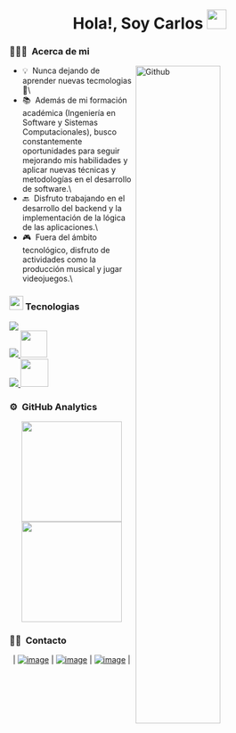 <h1 align="center">Hola!, Soy Carlos <img src=
"https://media.giphy.com/media/hvRJCLFzcasrR4ia7z/giphy.gif" width="35"></h1>

<!-- ## 👋 &nbsp;Hey there! I'm Aditya -->

### 👨🏻‍💻 &nbsp;Acerca de mi


<img width="55%" align="right" alt="Github" src="https://media.giphy.com/media/v1.Y2lkPTc5MGI3NjExbmxiMjd3djN2MnU2MG12ZmM0c2h6NDcyYnNjaTZlejFxZGp4Z3NqaCZlcD12MV9pbnRlcm5hbF9naWZfYnlfaWQmY3Q9Zw/qgQUggAC3Pfv687qPC/giphy.gif" />

- 💡 &nbsp;Nunca dejando de aprender nuevas tecmologias 💪\
- 📚 &nbsp;Además de mi formación académica (Ingeniería en Software y Sistemas Computacionales), busco constantemente oportunidades para seguir mejorando mis habilidades y aplicar nuevas técnicas y metodologías en el desarrollo de software.\
- 🔙 &nbsp;Disfruto trabajando en el desarrollo del backend y la implementación de la lógica de las aplicaciones.\
- 🎮 &nbsp;Fuera del ámbito tecnológico, disfruto de actividades como la producción musical y jugar videojuegos.\



### <img src="https://media2.giphy.com/media/QssGEmpkyEOhBCb7e1/giphy.gif?cid=ecf05e47a0n3gi1bfqntqmob8g9aid1oyj2wr3ds3mg700bl&rid=giphy.gif" width ="25"><b> Tecnologias</b>


<div>
    <a href="https://skillicons.dev">
        <img src="https://skillicons.dev/icons?i=html,css,bootstrap,js,php,cs&perline=14" /> <br>
    </a>
    <a href="https://skillicons.dev">
        <img src="https://skillicons.dev/icons?i=mysql&perline=14" />
        <img src="https://cdn-icons-png.flaticon.com/512/5968/5968409.png" width="48"/><br>
    </a>
    <a href="https://skillicons.dev">
        <img src="https://skillicons.dev/icons?i=git,github,vscode,visualstudio,npm" />
        <img src="https://cdn-icons-png.flaticon.com/512/919/919840.png" width="50"/>
    </a>
</div>
  


### ⚙️ &nbsp;GitHub Analytics

<p align="center">
<a href="https://github.com/Carlos-MKR">
  <img height="180em" src="https://github-readme-stats-eight-theta.vercel.app/api?username=Carlos-MKR&show_icons=true&theme=algolia&include_all_commits=true&count_private=true"/>
  <img height="180em" src="https://github-readme-stats-eight-theta.vercel.app/api/top-langs/?username=Carlos-MKR&layout=compact&langs_count=8&theme=algolia"/>
</a>
</p>

### 🤝🏻 &nbsp;Contacto

<div align="center">
  
| [![image](https://img.shields.io/badge/LinkedIn-0077B5?style=for-the-badge&logo=linkedin&logoColor=white)](https://www.linkedin.com/in/carlos-saavedra-dev/) | [![image](https://img.shields.io/badge/Instagram-E4405F?style=for-the-badge&logo=instagram&logoColor=white)](https://www.instagram.com/mankar.cs/) | [![image](https://img.shields.io/badge/Gmail-D14836?style=for-the-badge&logo=gmail&logoColor=white)](mailto:produtor.saavedracarlos0066@gmail.com) |
  
</div>

